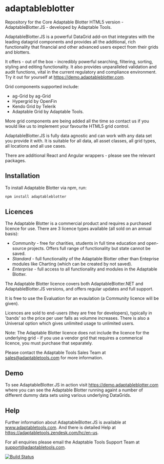# adaptableblotter
Repository for the Core Adaptable Blotter HTML5 version - AdaptableBlotter.JS - developed by Adaptable Tools.

AdaptableBlotter.JS is a powerful DataGrid add-on that integrates with the leading datagrid components and provides all the additional, rich functionality that financial and other advanced users expect from their grids and blotters.

It offers - out of the box - incredibly powerful searching, filtering, sorting, styling and editing functionality.  It also provides unparalleled validation and audit functions, vital in the current regulatory and compliance environment.  Try it out for yourself at https://demo.adaptableblotter.com.

Grid components supported include: 
* ag-Grid by ag-Grid
* Hypergrid by OpenFin
* Kendo Grid by Telerik
* Adaptable Grid by Adaptable Tools. 

More grid components are being added all the time so contact us if you would like us to implement your favourite HTML5 grid control.

AdaptableBlotter.JS is fully data agnostic and can work with any data set you provide it with.  It is suitable for all data, all asset classes, all grid types, all locations and all use cases.

There are additional React and Angular wrappers - please see the relevant packages.

## Installation
To install Adaptable Blotter via npm, run:
```javascript
npm install adaptableblotter
```
  
## Licences
The Adaptable Blotter is a commercial product and requires a purchased licence for use.
There are 3 licence types available (all sold on an annual basis):

* *Community* - free for charities, students in full time education and open-source projects.  Offers full range of functionality but state cannot be saved.
* *Standard* - full functionality of the Adaptable Blotter other than Enteprise modules like Charting (which can be created by not saved).
* *Enterprise* - full access to all functionality and modules in the Adaptable Blotter.

The Adaptable Blotter licence covers both AdaptableBlotter.NET and AdaptableBlotter.JS versions, and offers regular updates and full support.

It is free to use the Evaluation for an evaulation (a Community licence will be given).

Licences are sold to end-users (they are free for developers), typically in 'bands' so the price per user falls as volumne increases.  There is also a Universal option which gives unlimited usage to unlimited users.

Note: The Adaptable Blotter licence does not include the licence for the underlying grid - if you use a vendor grid that requires a commerical licence, you must purchase that separately.

Please contact the Adaptable Tools Sales Team at sales@adaptabletools.com for more information.

## Demo
To see AdaptableBlotter.JS in action visit https://demo.adaptableblotter.com where you can see the Adaptable Blotter running againt a number of different dummy data sets using various underlying DataGrids. 

## Help
Further information about AdaptableBlotter.JS is available at www.adaptabletools.com.  And there is detailed Help at https://adaptabletools.zendesk.com/hc/en-us.

For all enquiries please email the Adaptable Tools Support Team at support@adaptabletools.com.

[![Build Status](https://travis-ci.org/JonnyAdaptableTools/adaptableblotter.svg?branch=master)](https://travis-ci.org/JonnyAdaptableTools/adaptableblotter)
